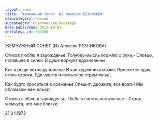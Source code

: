 ```yaml
---
layout: poem
title: "Жемчужный сонет. Из Алексея РЕЗНИКОВА"
maincategory: Поэзия
subcategory: Поэтические переводы
date_published: 2013-10-01
chitalnya_id: 887396
---
```




ЖЕМЧУЖНЫЙ СОНЕТ
(Из Алексея РЕЗНИКОВА)

Стихов люблю я зарожденье.
Голубку-мысль кормлю с руки,-
Словцо, попавшее в силки.
В душе воркует вдохновенье.

Как в роще ветра дуновенье
И как художника мазки,
Проснётся вдруг огонь строки,
Где чувств и помыслов стремленье,

Как будто броситься в сраженье
Спешит: дрожите, все враги!
Мы обломаем вам клыки!

Стихов люблю я зарожденье.
Люблю сонета построенье -
Строк жемчуга, что мне близки.

21.04.1972






